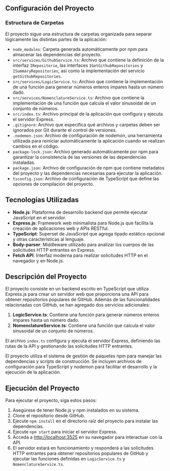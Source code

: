 ## Configuración del Proyecto
### Estructura de Carpetas
El proyecto sigue una estructura de carpetas organizada para separar lógicamente las distintas partes de la aplicación:

- `node_modules`: Carpeta generada automáticamente por npm para almacenar las dependencias del proyecto.
- `src/services/GithubService.ts`: Archivo que contiene la definición de la interfaz `IRepositorie`, las interfaces `IGetGithubRepositories` y `ISummaryRepositories`, así como la implementación del servicio `getGithubRepositories`.
- `src/services/LogicService.ts`: Archivo que contiene la implementación de una función para generar números enteros impares hasta un número dado.
- `src/services/NomenclatureService.ts`: Archivo que contiene la implementación de una función que calcula el valor sinusoidal de un conjunto de números.
- `src/index.ts`: Archivo principal de la aplicación que configura y ejecuta el servidor Express.
- `.gitignore`: Archivo que especifica qué archivos y carpetas deben ser ignorados por Git durante el control de versiones.
- `.nodemon.json`: Archivo de configuración de nodemon, una herramienta utilizada para reiniciar automáticamente la aplicación cuando se realizan cambios en el código.
- `package-lock.json`: Archivo generado automáticamente por npm para garantizar la consistencia de las versiones de las dependencias instaladas.
- `package.json`: Archivo de configuración de npm que contiene metadatos del proyecto y las dependencias necesarias para ejecutar la aplicación.
- `tsconfig.json`: Archivo de configuración de TypeScript que define las opciones de compilación del proyecto.

## Tecnologías Utilizadas
- **Node.js**: Plataforma de desarrollo backend que permite ejecutar JavaScript en el servidor.
- **Express.js**: Framework web minimalista para Node.js que facilita la creación de aplicaciones web y APIs RESTful.
- **TypeScript**: Superset de JavaScript que agrega tipado estático opcional y otras características al lenguaje.
- **Body-parser**: Middleware utilizado para analizar los cuerpos de las solicitudes HTTP entrantes en Express.
- **Fetch API**: Interfaz moderna para realizar solicitudes HTTP en el navegador y en Node.js.

## Descripción del Proyecto
El proyecto consiste en un backend escrito en TypeScript que utiliza Express.js para crear un servidor web que proporciona una API para obtener repositorios populares de GitHub. Además de las funcionalidades relacionadas con GitHub, se han agregado dos servicios adicionales:

1. **LogicService.ts**: Contiene una función para generar números enteros impares hasta un número dado.
2. **NomenclatureService.ts**: Contiene una función que calcula el valor sinusoidal de un conjunto de números.

El archivo `index.ts` configura y ejecuta el servidor Express, definiendo las rutas de la API y gestionando las solicitudes HTTP entrantes.

El proyecto utiliza el sistema de gestión de paquetes npm para manejar las dependencias y scripts de construcción. Se incluyen archivos de configuración para TypeScript y nodemon para facilitar el desarrollo y la ejecución de la aplicación.

## Ejecución del Proyecto
Para ejecutar el proyecto, siga estos pasos:

1. Asegúrese de tener Node.js y npm instalados en su sistema.
2. Clone el repositorio desde GitHub.
3. Ejecute `npm install` en el directorio raíz del proyecto para instalar las dependencias.
4. Ejecute `npm start` para iniciar el servidor Express.
5. Acceda a [http://localhost:3525](http://localhost:3525) en su navegador para interactuar con la API.
6. El servidor estará en funcionamiento y responderá a las solicitudes HTTP entrantes para obtener repositorios populares de GitHub y ejecutar las funciones definidas en `LogicService.ts` y `NomenclatureService.ts`.
